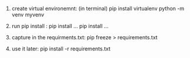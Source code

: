 
1. create virtual environemnt:
  (in terminal)
  pip install virtualenv
  python -m venv myvenv

2. run pip install :
   pip install ...
   pip install ...

3. capture in the requirments.txt:
   pip freeze > requirements.txt 

4. use it later:
   pip install -r requirements.txt
